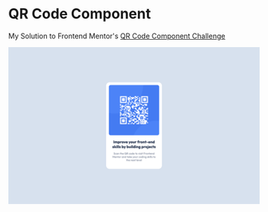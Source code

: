 # QR Code Component

My Solution to Frontend Mentor's [QR Code Component Challenge](https://www.frontendmentor.io/solutions/qr-code-component-a1bMtC8re-)

[![QR Code](public/screenshot.png)](https://react-qrcode-component.vercel.app/)
